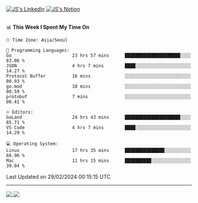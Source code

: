 
[![JS's LinkedIn](https://img.shields.io/badge/LinkedIn-blue?style=for-the-badge&logo=linkedin)](https://www.linkedin.com/in/jaeseung-lee-5a2a32139/) 
[![JS's Notion](https://img.shields.io/badge/Notion-black?style=for-the-badge&logo=notion)](https://bit.ly/ljswiki1) <br><br>
<!-- ![JS's GitHub stats](https://github-readme-stats-lemon-five.vercel.app/api?username=tkxkd0159&hide=contribs,prs,stars,issues&show_icons=true&theme=react&include_all_commits=true)   -->
<!-- ![Top Langs](https://github-readme-stats-lemon-five.vercel.app/api/top-langs/?username=tkxkd0159&layout=compact&hide=jupyter%20notebook,scss,html,css&langs_count=10)  -->


<!--START_SECTION:waka-->
📊 **This Week I Spent My Time On** 

```text
🕑︎ Time Zone: Asia/Seoul

💬 Programming Languages: 
Go                       23 hrs 57 mins      █████████████████████░░░░   83.06 % 
JSON                     4 hrs 7 mins        ████░░░░░░░░░░░░░░░░░░░░░   14.27 % 
Protocol Buffer          16 mins             ░░░░░░░░░░░░░░░░░░░░░░░░░   00.93 % 
go.mod                   10 mins             ░░░░░░░░░░░░░░░░░░░░░░░░░   00.59 % 
protobuf                 7 mins              ░░░░░░░░░░░░░░░░░░░░░░░░░   00.41 % 

🔥 Editors: 
GoLand                   24 hrs 43 mins      █████████████████████░░░░   85.71 % 
VS Code                  4 hrs 7 mins        ████░░░░░░░░░░░░░░░░░░░░░   14.29 % 

💻 Operating System: 
Linux                    17 hrs 35 mins      ███████████████░░░░░░░░░░   60.96 % 
Mac                      11 hrs 15 mins      ██████████░░░░░░░░░░░░░░░   39.04 % 
```


 Last Updated on 29/02/2024 00:15:15 UTC
<!--END_SECTION:waka-->

---
<a href="https://github.com/tkxkd0159/dsalgo">
  <img align="center" src="https://github-readme-stats-lemon-five.vercel.app/api/pin/?username=tkxkd0159&repo=dsalgo&theme=react" />
</a>
<a href="https://github.com/tkxkd0159/books">
  <img align="center" src="https://github-readme-stats-lemon-five.vercel.app/api/pin/?username=tkxkd0159&repo=books&theme=react" />
</a>

<!---
- 🔭 I’m currently working on ...
- 🌱 I’m currently learning blockchain and distributed network
- 👯 I’m looking to collaborate on ...
- 🤔 I’m looking for help with ...
- 💬 Ask me about ...
- 📫 How to reach me: ...
- 😄 Pronouns: ...
- ⚡ Fun fact: ...
-->
